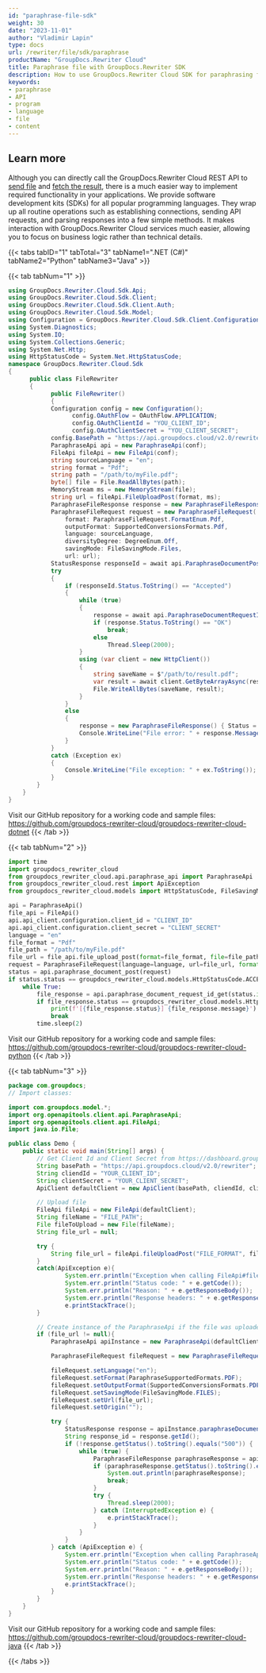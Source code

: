 ```yaml
---
id: "paraphrase-file-sdk"
weight: 30
date: "2023-11-01"
author: "Vladimir Lapin"
type: docs
url: /rewriter/file/sdk/paraphrase
productName: "GroupDocs.Rewriter Cloud"
title: Paraphrase file with GroupDocs.Rewriter SDK
description: How to use GroupDocs.Rewriter Cloud SDK for paraphrasing files.
keywords:
- paraphrase
- API
- program
- language
- file
- content
---
```


## Learn more

Although you can directly call the GroupDocs.Rewriter Cloud REST API to [send file](/rewriter/file/request/) and [fetch the result](/rewriter/file/fetch/), there is a much easier way to implement required functionality in your applications. We provide software development kits (SDKs) for all popular programming languages. They wrap up all routine operations such as establishing connections, sending API requests, and parsing responses into a few simple methods. It makes interaction with GroupDocs.Rewriter Cloud services much easier, allowing you to focus on business logic rather than technical details.

{{< tabs tabID="1" tabTotal="3" tabName1=".NET (C#)" tabName2="Python" tabName3="Java"  >}}

{{< tab tabNum="1" >}}

```csharp
using GroupDocs.Rewriter.Cloud.Sdk.Api;
using GroupDocs.Rewriter.Cloud.Sdk.Client;
using GroupDocs.Rewriter.Cloud.Sdk.Client.Auth;
using GroupDocs.Rewriter.Cloud.Sdk.Model;
using Configuration = GroupDocs.Rewriter.Cloud.Sdk.Client.Configuration;
using System.Diagnostics;
using System.IO;
using System.Collections.Generic;
using System.Net.Http;
using HttpStatusCode = System.Net.HttpStatusCode;
namespace GroupDocs.Rewriter.Cloud.Sdk
{
	  public class FileRewriter
	  {
		    public FileRewriter()
		    {
            Configuration config = new Configuration();
			      config.OAuthFlow = OAuthFlow.APPLICATION;
			      config.OAuthClientId = "YOU_CLIENT_ID";
			      config.OAuthClientSecret = "YOU_CLIENT_SECRET";
            config.BasePath = "https://api.groupdocs.cloud/v2.0/rewriter";
            ParaphraseApi api = new ParaphraseApi(conf);
            FileApi fileApi = new FileApi(conf);
            string sourceLanguage = "en";
            string format = "Pdf";
            string path = "/path/to/myFile.pdf";
            byte[] file = File.ReadAllBytes(path);
            MemoryStream ms = new MemoryStream(file);
            string url = fileApi.FileUploadPost(format, ms);
            ParaphraseFileResponse response = new ParaphraseFileResponse();
            ParaphraseFileRequest request = new ParaphraseFileRequest(
                format: ParaphraseFileRequest.FormatEnum.Pdf,
                outputFormat: SupportedConversionsFormats.Pdf,
                language: sourceLanguage,
                diversityDegree: DegreeEnum.Off,
                savingMode: FileSavingMode.Files,
                url: url);
            StatusResponse responseId = await api.ParaphraseDocumentPostAsync(request);
            try
            {
                if (responseId.Status.ToString() == "Accepted")
                {
                    while (true)
                    {
                        response = await api.ParaphraseDocumentRequestIdGetAsync(responseId.Id);
                        if (response.Status.ToString() == "OK")
                            break;
                        else
                            Thread.Sleep(2000);
                    }
                    using (var client = new HttpClient())
                    {
                        string saveName = $"/path/to/result.pdf";
                        var result = await client.GetByteArrayAsync(response.Url);
                        File.WriteAllBytes(saveName, result);
                    }
                }
                else
                {
                    response = new ParaphraseFileResponse() { Status = responseId.Status, Message = responseId.Message };
                    Console.WriteLine("File error: " + response.Message);
                }
            }
            catch (Exception ex)
            {
                Console.WriteLine("File exception: " + ex.ToString());
            }                
        }
    }
}
```
Visit our GitHub repository for a working code and sample files: https://github.com/groupdocs-rewriter-cloud/groupdocs-rewriter-cloud-dotnet
{{< /tab >}}

{{< tab tabNum="2" >}}

```python
import time
import groupdocs_rewriter_cloud
from groupdocs_rewriter_cloud.api.paraphrase_api import ParaphraseApi  
from groupdocs_rewriter_cloud.rest import ApiException
from groupdocs_rewriter_cloud.models import HttpStatusCode, FileSavingMode, ParaphraseFileRequest, ParaphraseSupportedFormats, SupportedConversionsFormats

api = ParaphraseApi()
file_api = FileApi()
api.api_client.configuration.client_id = "CLIENT_ID"
api.api_client.configuration.client_secret = "CLIENT_SECRET"
language = "en"
file_format = "Pdf"
file_path = "/path/to/myFile.pdf"
file_url = file_api.file_upload_post(format=file_format, file=file_path)
request = ParaphraseFileRequest(language=language, url=file_url, format=ParaphraseSupportedFormats.PDF, outputFormat=SupportedConversionsFormats.PDF)
status = api.paraphrase_document_post(request)
if status.status == groupdocs_rewriter_cloud.models.HttpStatusCode.ACCEPTED:
    while True:
        file_response = api.paraphrase_document_request_id_get(status.id)
        if file_response.status == groupdocs_rewriter_cloud.models.HttpStatusCode.OK:
            print(f'[{file_response.status}] {file_response.message}')
            break
        time.sleep(2)
```
Visit our GitHub repository for a working code and sample files: https://github.com/groupdocs-rewriter-cloud/groupdocs-rewriter-cloud-python
{{< /tab >}}

{{< tab tabNum="3" >}}

```java
package com.groupdocs;
// Import classes:

import com.groupdocs.model.*;
import org.openapitools.client.api.ParaphraseApi;
import org.openapitools.client.api.FileApi;
import java.io.File;

public class Demo {
    public static void main(String[] args) {
        // Get Client Id and Client Secret from https://dashboard.groupdocs.cloud        
        String basePath = "https://api.groupdocs.cloud/v2.0/rewriter";
        String cliendId = "YOUR_CLIENT_ID";
        String clientSecret = "YOUR_CLIENT_SECRET";
        ApiClient defaultClient = new ApiClient(basePath, cliendId, clientSecret, null);

        // Upload file
        FileApi fileApi = new FileApi(defaultClient);
        String fileName = "FILE_PATH";
        File fileToUpload = new File(fileName);
        String file_url = null;

        try {
            String file_url = fileApi.fileUploadPost("FILE_FORMAT", fileToUpload);
        }
        catch(ApiException e){
                System.err.println("Exception when calling FileApi#fileUploadPost");
                System.err.println("Status code: " + e.getCode());
                System.err.println("Reason: " + e.getResponseBody());
                System.err.println("Response headers: " + e.getResponseHeaders());
                e.printStackTrace();
        }  

        // Create instance of the ParaphraseApi if the file was uploaded successfully
        if (file_url != null){        
            ParaphraseApi apiInstance = new ParaphraseApi(defaultClient);

            ParaphraseFileRequest fileRequest = new ParaphraseFileRequest();

            fileRequest.setLanguage("en");
            fileRequest.setFormat(ParaphraseSupportedFormats.PDF);
            fileRequest.setOutputFormat(SupportedConversionsFormats.PDF);
            fileRequest.setSavingMode(FileSavingMode.FILES);
            fileRequest.setUrl(file_url);
            fileRequest.setOrigin("");

            try {
                StatusResponse response = apiInstance.paraphraseDocumentPost(fileRequest);
                String response_id = response.getId();
                if (!response.getStatus().toString().equals("500")) {
                    while (true) {
                        ParaphraseFileResponse paraphraseResponse = apiInstance.paraphraseDocumentRequestIdGet(response_id);
                        if (paraphraseResponse.getStatus().toString().equals("200")) {
                            System.out.println(paraphraseResponse);
                            break;
                        }
                        try {
                            Thread.sleep(2000);
                        } catch (InterruptedException e) {
                            e.printStackTrace();
                        }
                    }
                }
            } catch (ApiException e) {
                System.err.println("Exception when calling ParaphraseApi#paraphraseDocumentPost");
                System.err.println("Status code: " + e.getCode());
                System.err.println("Reason: " + e.getResponseBody());
                System.err.println("Response headers: " + e.getResponseHeaders());
                e.printStackTrace();
            }
        }
    }
}
```
Visit our GitHub repository for a working code and sample files: https://github.com/groupdocs-rewriter-cloud/groupdocs-rewriter-cloud-java
{{< /tab >}}

{{< /tabs >}}
